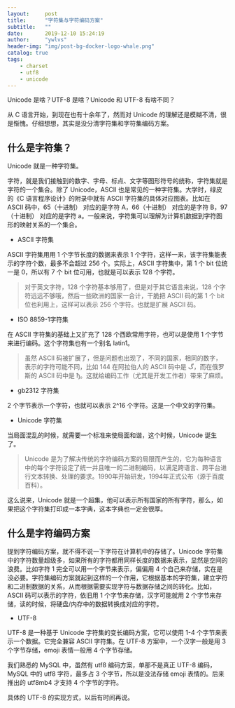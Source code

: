 ```yaml
---
layout:     post
title:      "字符集与字符编码方案"
subtitle:   ""
date:       2019-12-10 15:24:19
author:     "ywlvs"
header-img: "img/post-bg-docker-logo-whale.png"
catalog: true
tags:
    - charset
    - utf8
    - unicode
---
```


Unicode 是啥？UTF-8 是啥？Unicode 和 UTF-8 有啥不同？

从 C 语言开始，到现在也有十余年了，然而对 Unicode 的理解还是模糊不清，很是惭愧。仔细想想，其实是没分清字符集和字符集编码方案。

## 什么是字符集？

Unicode 就是一种字符集。

字符，就是我们接触到的数字、字母、标点、文字等图形符号的统称，字符集就是字符的一个集合。除了 Unicode，ASCII 也是常见的一种字符集。大学时，绿皮的《C 语言程序设计》的附录中就有 ASCII 字符集的具体对应图表。比如在 ASCII 码中，65（十进制） 对应的是字符 A，66（十进制） 对应的是字符 B，97（十进制） 对应的是字符 a。一般来说，字符集可以理解为计算机数据到字符图形的映射关系的一个集合。

+ ASCII 字符集

ASCII 字符集用用 1 个字节长度的数据来表示 1 个字符，这样一来，该字符集能表示的字符个数，最多不会超过 256 个。实际上，ASCII 字符集中，第 1 个 bit 位统一是 0，所以有 7 个 bit 位可用，也就是可以表示 128 个字符。


> 对于英文字符，128 个字符基本够用了，但是对于其它语言来说，128 个字符远远不够哦，然后一些欧洲的国家一合计，干脆把 ASCII 码的第 1 个 bit 位也利用上，这样可以表示 256 个字符。也就是扩展 ASCII 码。

+ ISO 8859-1字符集

在 ASCII 字符集的基础上又扩充了 128 个西欧常用字符，也可以是使用 1 个字节来进行编码。这个字符集也有一个别名 latin1。

> 虽然 ASCII 码被扩展了，但是问题也出现了，不同的国家，相同的数字，表示的字符可能不同，比如 144 在阿拉伯人的 ASCII 码中是 گ，而在俄罗斯的 ASCII 码中是 ђ。这就给编码工作（尤其是开发工作者）带来了麻烦。

+ gb2312 字符集

2 个字节表示一个字符，也就可以表示 2^16 个字符。这是一个中文的字符集。

+ Unicode 字符集

当局面混乱的时候，就需要一个标准来使局面和谐，这个时候，Unicode 诞生了。

>Unicode 是为了解决传统的字符编码方案的局限而产生的，它为每种语言中的每个字符设定了统一并且唯一的二进制编码，以满足跨语言、跨平台进行文本转换、处理的要求。1990年开始研发，1994年正式公布（源于百度百科）。

这么说来，Unicode 就是一个超集，他可以表示所有国家的所有字符，那么，如果把这个字符集打印成一本字典，这本字典也一定会很厚。

## 什么是字符编码方案

提到字符编码方案，就不得不说一下字符在计算机中的存储了。Unicode 字符集中的字符数量超级多，如果所有的字符都用同样长度的数据来表示，显然是空间的浪费。比如字符 1 完全可以用一个字节来表示，偏偏用 4 个自己来存储，实在是没必要。字符集编码方案就起到这样的一个作用，它根据基本的字符集，建立字符和二进制数据的关系，从而根据需要实现字符与数据存储之间的转化。比如，ASCII 码可以表示的字符，依旧用 1 个字节来存储，汉字可能就用 2 个字节来存储，读的时候，将硬盘/内存中的数据转换成对应的字符。

+ UTF-8

UTF-8 是一种基于 Unicode 字符集的变长编码方案，它可以使用 1-4 个字节来表示一个数据。它完全兼容 ASCII 字符集。在 UTF-8 方案中，一个汉字一般是用 3 个字节存储，emoji 表情一般用 4 个字节存储。

我们熟悉的 MySQL 中，虽然有 utf8 编码方案，单那不是真正 UTF-8 编码，MySQL 中的 utf8 字符，最多占 3 个字节，所以是没法存储 emoji 表情的。后来推出的 utf8mb4 才支持 4 个字节的字符。

具体的 UTF-8 的实现方式，以后有时间再说。